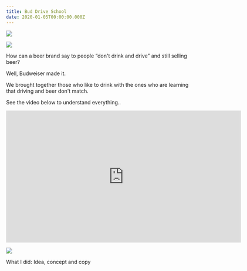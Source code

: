 ```yaml
---
title: Bud Drive School
date: 2020-01-05T00:00:00.000Z
---
```

<div class="post-container">

<div class="img-idea">

![](https://ucarecdn.com/b4b0f496-8c7d-4e02-9f25-d8d2e90bbba2/)

![](https://ucarecdn.com/2ae31413-d71a-4d71-87dc-36a0e42ed10d/)

  </div>
  <div class="text-idea">
How can a beer brand say to people “don't drink and drive” and still selling beer?

Well, Budweiser made it.

We brought together those who like to drink with the ones who are learning that driving and beer don't match.

See the video below to understand everything..

  </div>
  </div>

<iframe src="https://player.vimeo.com/video/159091418?title=0&byline=0&portrait=0" width="640" height="360" frameborder="0" allow="autoplay; fullscreen" allowfullscreen></iframe>

![](https://ucarecdn.com/54ea4b36-b106-49c4-9abb-0d546525a3d3/)

What I did: Idea, concept and copy